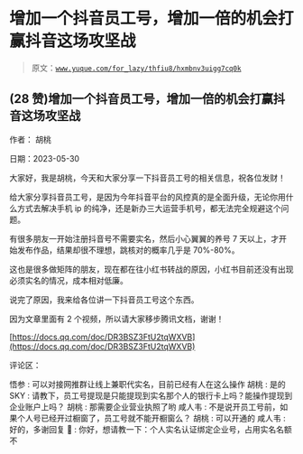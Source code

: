 # 增加一个抖音员工号，增加一倍的机会打赢抖音这场攻坚战

> 原文：[`www.yuque.com/for_lazy/thfiu8/hxmbnv3uigg7cq0k`](https://www.yuque.com/for_lazy/thfiu8/hxmbnv3uigg7cq0k)



## (28 赞)增加一个抖音员工号，增加一倍的机会打赢抖音这场攻坚战 

作者： 胡桃 

日期：2023-05-30 

大家好，我是胡桃，今天和大家分享一下抖音员工号的相关信息，祝各位发财！ 

给大家分享抖音员工号，是因为今年抖音平台的风控真的是全面升级，无论你用什么方式去解决手机 ip 的纯净，还是新办三大运营手机号，都无法完全规避这个问题。 

有很多朋友一开始注册抖音号不需要实名，然后小心翼翼的养号 7 天以上，才开始发布作品，结果却很不理想，跳核对的概率几乎是 70%-80%。 

这也是很多做矩阵的朋友，现在都在往小红书转战的原因，小红书目前还没有出现必须实名的情况，成本相对低廉。 

说完了原因，我来给各位讲一下抖音员工号这个东西。 

因为文章里面有 2 个视频，所以请大家移步腾讯文档，谢谢！ 

[https://docs.qq.com/doc/DR3BSZ3FtU2tqWXVB](https://docs.qq.com/doc/DR3BSZ3FtU2tqWXVB) 

评论区： 

悟参 : 可以对接网推群让线上兼职代实名，目前已经有人在这么操作 胡桃 : 是的 SKY : 请教下，员工号提现是只能提现到实名那个人的银行卡上吗？能操作提现到企业账户上吗？ 胡桃 : 那需要企业营业执照了哟 咸人韦 : 不是说开员工号前，如果个人号已经开过橱窗了，员工号就不能开橱窗么？ 胡桃 : 可以开通的 咸人韦 : 好的，多谢回复 🌙 : 你好，想请教一下：个人实名认证绑定企业号，占用实名名额不
